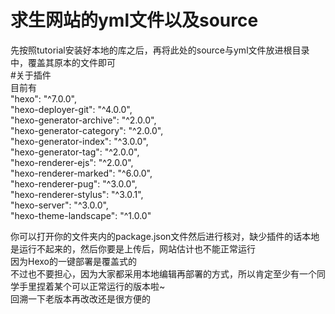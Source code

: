 # 求生网站的yml文件以及source
先按照tutorial安装好本地的库之后，再将此处的source与yml文件放进根目录中，覆盖其原本的文件即可  
#关于插件   
目前有  
    "hexo": "^7.0.0",  
    "hexo-deployer-git": "^4.0.0",  
    "hexo-generator-archive": "^2.0.0",    
    "hexo-generator-category": "^2.0.0",  
    "hexo-generator-index": "^3.0.0",  
    "hexo-generator-tag": "^2.0.0",  
    "hexo-renderer-ejs": "^2.0.0",  
    "hexo-renderer-marked": "^6.0.0",  
    "hexo-renderer-pug": "^3.0.0",  
    "hexo-renderer-stylus": "^3.0.1",  
    "hexo-server": "^3.0.0",  
    "hexo-theme-landscape": "^1.0.0"  

你可以打开你的文件夹内的package.json文件然后进行核对，缺少插件的话本地是运行不起来的，然后你要是上传后，网站估计也不能正常运行  
因为Hexo的一键部署是覆盖式的  
不过也不要担心，因为大家都采用本地编辑再部署的方式，所以肯定至少有一个同学手里捏着某个可以正常运行的版本啦~  
回溯一下老版本再改改还是很方便的  
